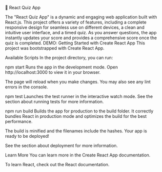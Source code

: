 🚀 React Quiz App

The "React Quiz App" is a dynamic and engaging web application built with React.js. 
This project offers a variety of features, including a complete responsive design for seamless use on different devices, a clean and intuitive user interface, and a timed quiz.
As you answer questions, the app instantly updates your score and provides a comprehensive score once the quiz is completed. 
DEMO: 
Getting Started with Create React App
This project was bootstrapped with Create React App.

Available Scripts
In the project directory, you can run:

npm start
Runs the app in the development mode.
Open http://localhost:3000 to view it in your browser.

The page will reload when you make changes.
You may also see any lint errors in the console.

npm test
Launches the test runner in the interactive watch mode.
See the section about running tests for more information.

npm run build
Builds the app for production to the build folder.
It correctly bundles React in production mode and optimizes the build for the best performance.

The build is minified and the filenames include the hashes.
Your app is ready to be deployed!

See the section about deployment for more information.

Learn More
You can learn more in the Create React App documentation.

To learn React, check out the React documentation.
